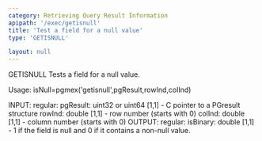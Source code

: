 ```yaml
---
category: Retrieving Query Result Information
apipath: '/exec/getisnull'
title: 'Test a field for a null value'
type: 'GETISNULL'

layout: null
---
```


 GETISNULL Tests a field for a null value.

 Usage: isNull=pgmex('getisnull',pgResult,rowInd,colInd)

 INPUT:
   regular:
     pgResult: uint32 or uint64 [1,1] - C pointer to a PGresult structure
     rowInd: double [1,1] - row number (starts with 0)
     colInd: double [1,1] - column number (starts with 0)
 OUTPUT:
   regular:
     isBinary: double [1,1] - 1 if the field is null and 0 if it contains
         a non-null value.